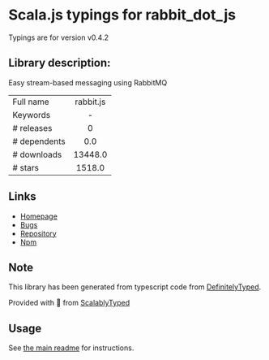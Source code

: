 
# Scala.js typings for rabbit_dot_js

Typings are for version v0.4.2

## Library description:
Easy stream-based messaging using RabbitMQ

|                    |                 |
| ------------------ | :-------------: |
| Full name          | rabbit.js |
| Keywords           | - |
| # releases         | 0 |
| # dependents       | 0.0 |
| # downloads        | 13448.0 |
| # stars            | 1518.0 |

## Links
- [Homepage](http://github.com/squaremo/rabbit.js)
- [Bugs](https://github.com/squaremo/rabbit.js/issues)
- [Repository](https://github.com/squaremo/rabbit.js)
- [Npm](https://www.npmjs.com/package/rabbit.js)
    


## Note
This library has been generated from typescript code from [DefinitelyTyped](https://definitelytyped.org).

Provided with :purple_heart: from [ScalablyTyped](https://github.com/oyvindberg/ScalablyTyped)

## Usage
See [the main readme](../../readme.md) for instructions.


